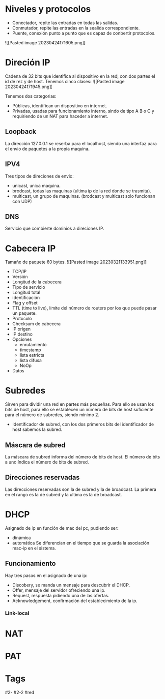 # Niveles y protocolos
- Conectador, repite las entradas en todas las salidas.
- Conmutador, repite las entradas en la sealida correspondiente.
- Puente, conexión punto a punto que es capaz de conbertir protocolos.

![[Pasted image 20230424171605.png]]

# Direción IP
Cadena de 32 bits que identifica al dispositivo en la red, con dos partes el id de rez y de host.
Tenemos cinco clases:
![[Pasted image 20230424171945.png]]

Tenemos dos categorias:
- Públicas, identifican un dispositivo en internet.
- Privadas, usadas para funcionamiento interno, sindo de tipo A B o C y requiriendo de un NAT para haceder a internet.
## Loopback
La dirección 127.0.0.1 se reserba para el localhost, siendo una interfaz para el envio de paquetes a la propia maquina.
## IPV4
Tres tipos de direciones de envio:
- unicast, unica maquina.
- brodcast, todas las maquinas (ultima ip de la red donde se trasmita).
- multicast, un grupo de maquinas.
(brodcast y multicast solo funcionan con UDP)
## DNS
Servicio que combierte dominios a direciones IP.

# Cabecera IP
Tamaño de paquete 60 bytes.
![[Pasted image 20230321133951.png]]
- TCP/IP
- Versión
- Longitud de la cabecera
- Tipo de servicio
- Longitud total
- identificación
- Flag y offset
- TTL (time to live), límite del número de routers por los que puede pasar un paquete.
- Protocolo
- Checksum de cabecera
- IP origen
- IP destino
- Opciones
	- enrutamiento
	- timestamp
	- lista estricta
	- lista difusa
	- NoOp
- Datos
# Subredes
Sirven para dividir una red en partes más pequeñas. Para ello se usan los bits de host, para ello se establecen un número de bits de host suficiente para el número de subredes, siendo mínimo 2.
- Identificador de subred, con los dos primeros bits del identificador de host sabemos la subred.
## Máscara de subred
La máscara de subred informa del número de bits de host. El número de bits a uno índica el número de bits de subred.
## Direcciones reservadas
Las direcciones reservadas son la de subred y la de broadcast. La primera en el rango es la de subred y la ultima es la de broadcast.
# DHCP
Asignado de ip en función de mac del pc, pudiendo ser:
- dinámica
- automática
Se diferencian en el tiempo que se guarda la asociación mac-ip en el sistema.
## Funcionamiento
Hay tres pasos en el asignado de una ip:
- Discobery, se manda un mensaje para descubrir el DHCP.
- Offer, mensaje del servidor ofreciendo una ip.
- Request, respuesta pidiendo una de las ofertas.
- Acknowledgement, confirmación del establecimiento de la ip.
### Link-local
# NAT
# PAT

# Tags
#2- 
#2-2 
#red